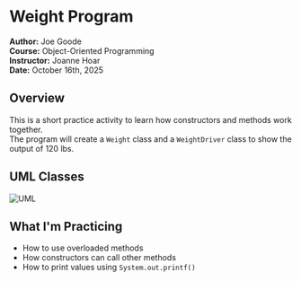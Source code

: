 # Weight Program

**Author:** Joe Goode  
**Course:** Object-Oriented Programming  
**Instructor:** Joanne Hoar  
**Date:** October 16th, 2025  

## Overview

This is a short practice activity to learn how constructors and methods work together.  
The program will create a `Weight` class and a `WeightDriver` class to show the output of 120 lbs.

## UML Classes

![UML](/screenshot/uml_weight.png)

## What I'm Practicing

- How to use overloaded methods  
- How constructors can call other methods  
- How to print values using `System.out.printf()`
